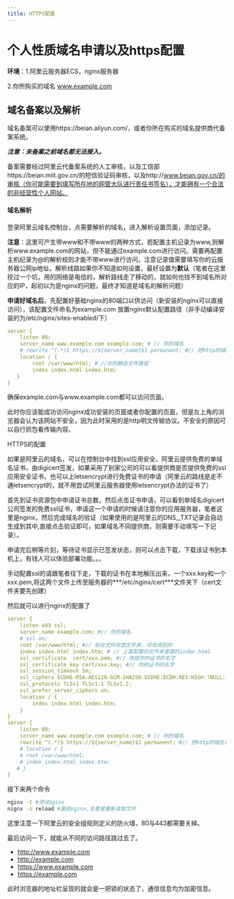 ```yaml
---
title: HTTPS配置
---
```




# 个人性质域名申请以及https配置

**环境**：1.阿里云服务器ECS，nginx服务器

2.你所购买的域名    www.example.com

## 域名备案以及解析

域名备案可以使用https://beian.aliyun.com/，或者你所在购买的域名提供商代备案系统。

***注意：未备案之前域名都无法接入。***

备案需要经过阿里云代备案系统的人工审核，以及工信部https://beian.miit.gov.cn/的短信验证码审核，以及http://www.beian.gov.cn/的审核（你可能需要到填写所在地的网管大队进行责任书签名），才能拥有一个合法的非经营性个人网站。

#### 域名解析

登录阿里云域名控制台，点需要解析的域名，进入解析设置页面，添加记录。

**注意**：这里可产生带www和不带www的两种方式，若配置主机记录为www,则解析www.example.com的网站，但不能通过example.com进行访问。需要再配置主机纪录为@的解析规则才能不带www进行访问，注意记录值需要填写你的云服务器公网ip地址。解析线路如果你不知道如何设置，最好设置为**默认**（笔者在这里挖过一个坑，用的网络是电信的，解析路线走了移动的，就如何也找不到域名所对应的IP，起初以为是nginx的问题，最终才知道是域名的解析问题）

**申请好域名后**，先配置好基础nginx的80端口以供访问（新安装的nginx可以直接访问），该配置文件命名为example.com 放置nginx默认配置路径（非手动编译安装的为/etc/nginx/sites-enabled/下）

```yaml
server {
    listen 80;
    server_name www.example.com example.com; # // 你的域名
    # rewrite ^(.*)$ https://${server_name}$1 permanent; #// 把http的域名请求转成https
    location / {
        root /var/www/html; # //你的静态文件路径
        index index.html index.htm;
   }
}
```

确保example.com与www.example.com都可以访问页面。

此时你应该能成功访问nginx成功安装的页面或者你配置的页面，但是左上角的浏览器会认为该网站不安全，因为此时采用的是http明文传输协议。不安全的原因可以自行抓包看传输内容。

HTTPS的配置

如果是阿里云的域名，可以在控制台中找到ssl应用安全，阿里云提供免费的单域名证书，由digicert签发，如果采用了别家公司的可以看提供商是否提供免费的ssl应用安全证书，也可以上letsencrypt进行免费证书的申请（阿里云的路线是走不通letsencrypt的，就不用尝试阿里云服务器使用letsencrypt办法的证书了）

首先到证书资源包中申请证书总数，然后点击证书申请，可以看到单域名digicert公司签发的免费ssl证书，申请这一个申请的时候请注意你的应用服务器，笔者这里是nginx，然后完成域名的验证（如果使用的是阿里云的DNS,_TXT记录会自动生成到其中,直接点击验证即可，如果域名不同提供商，则需要手动填写一下记录）。

申请完后稍等片刻，等待证书显示已签发状态，则可以点击下载，下载该证书到本机上，有钱人可以体验部署功能。。。

手动配置ssl的请跟笔者往下走，下载的证书在本地解压出来，一个xxx.key和一个xxx.pem,将这两个文件上传至服务器的***/etc/nginx/cert***文件夹下（cert文件夹要先创建）

然后就可以进行nginx的配置了

```yaml
server {
    listen 443 ssl;
    server_name example.com; #// 你的域名
    # ssl on;
    root /var/www/html; #// 前台文件存放文件夹，可改成别的
    index index.html index.htm; # // 上面配置的文件夹里面的index.html
    ssl_certificate  cert/xxx.pem; #// 改成你的证书的名字
    ssl_certificate_key cert/xxx.key; #// 你的证书的名字
    ssl_session_timeout 5m;
    ssl_ciphers ECDHE-RSA-AES128-GCM-SHA256:ECDHE:ECDH:AES:HIGH:!NULL:!aNULL:!MD5:!ADH:!RC4;
    ssl_protocols TLSv1 TLSv1.1 TLSv1.2;
    ssl_prefer_server_ciphers on;
    location / {
        index index.html index.htm;
    }
}
server {
    listen 80;
    server_name www.example.com example.com; # // 你的域名
    rewrite ^(.*)$ https://${server_name}$1 permanent; #// 把http的域名请求转成https
    # location / {
	# root /var/www/html;
	# index index.html index.htm;
   # }
}
```

接下来两个命令

```bash
nginx -t #测试nginx
nignx -s reload #重启nginx,主要是重新读取文件
```

这里注意一下阿里云的安全组规则定义的防火墙，80与443都需要关掉。

最后访问一下，就能从不同的访问路径跳过去了。

- http://www.example.com
- http://example.com
- https://www.example.com
- https://example.com

此时浏览器的地址栏呈现的就会是一把锁的状态了，通信信息均为加密信息。